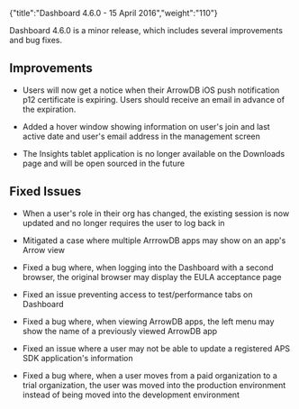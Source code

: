 {"title":"Dashboard 4.6.0 - 15 April 2016","weight":"110"} 

Dashboard 4.6.0 is a minor release, which includes several improvements and bug fixes.

## Improvements

*   Users will now get a notice when their ArrowDB iOS push notification p12 certificate is expiring. Users should receive an email in advance of the expiration.
    
*   Added a hover window showing information on user's join and last active date and user's email address in the management screen
    
*   The Insights tablet application is no longer available on the Downloads page and will be open sourced in the future
    

## Fixed Issues

*   When a user's role in their org has changed, the existing session is now updated and no longer requires the user to log back in
    
*   Mitigated a case where multiple ArrrowDB apps may show on an app's Arrow view
    
*   Fixed a bug where, when logging into the Dashboard with a second browser, the original browser may display the EULA acceptance page
    
*   Fixed an issue preventing access to test/performance tabs on Dashboard
    
*   Fixed a bug where, when viewing ArrowDB apps, the left menu may show the name of a previously viewed ArrowDB app
    
*   Fixed an issue where a user may not be able to update a registered APS SDK application's information
    
*   Fixed a bug where, when a user moves from a paid organization to a trial organization, the user was moved into the production environment instead of being moved into the development environment